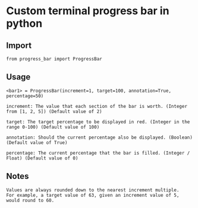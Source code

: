 # Custom terminal progress bar in python

## Import

    from progress_bar import ProgressBar

## Usage

    <bar1> = ProgressBar(increment=1, target=100, annotation=True, percentage=50)

    increment: The value that each section of the bar is worth. (Integer from [1, 2, 5]) (Default value of 2)

    target: The target percentage to be displayed in red. (Integer in the range 0-100) (Default value of 100)

    annotation: Should the current percentage also be displayed. (Boolean) (Default value of True)

    percentage: The current percentage that the bar is filled. (Integer / Float) (Default value of 0)

## Notes

    Values are always rounded down to the nearest increment multiple.
    For example, a target value of 63, given an increment value of 5, would round to 60.
